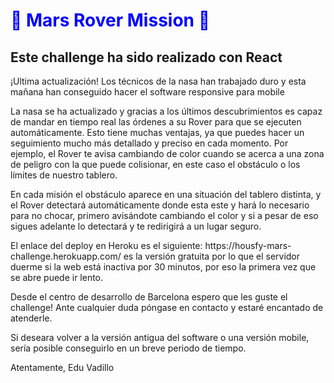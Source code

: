 <h1 style="color:blue"> 🚀  Mars Rover Mission 🚀 </h1>

<h2> Este challenge ha sido realizado con React </h2>

<p> ¡Ultima actualización! Los técnicos de la nasa han trabajado duro y esta mañana han conseguido hacer el software responsive para mobile </p>

<p> La nasa se ha actualizado y gracias a los últimos descubrimientos es capaz de mandar en tiempo real las órdenes a su Rover para que se ejecuten automáticamente. Esto tiene muchas ventajas, ya que puedes hacer un seguimiento mucho más detallado y preciso en cada momento. Por ejemplo, el Rover te avisa cambiando de color cuando se acerca a una zona de peligro con la que puede colisionar, en este caso el obstáculo o los límites de nuestro tablero.  </p>

<p> En cada misión el obstáculo aparece en una situación del tablero distinta, y el Rover detectará automáticamente donde esta este y hará lo necesario para no chocar, primero avisándote cambiando el color y si a pesar de eso sigues adelante lo detectará y te redirigirá a un lugar seguro. </p>

<p> El enlace del deploy en Heroku es el siguiente: https://housfy-mars-challenge.herokuapp.com/ es la versión gratuita por lo que el servidor duerme si la web está inactiva por 30 minutos, por eso la primera vez que se abre puede ir lento.

<p> Desde el centro de desarrollo de Barcelona espero que les guste el challenge! Ante cualquier duda póngase en contacto y estaré encantado de atenderle. </p>

<p> Si deseara volver a la versión antigua del software o una versión mobile, sería posible conseguirlo en un breve periodo de tiempo.</p>

<p> Atentamente, Edu Vadillo </p>
